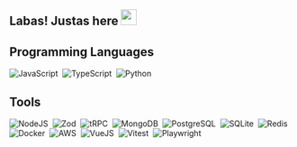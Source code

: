 ## Labas! Justas here <img src="https://media.giphy.com/media/hvRJCLFzcasrR4ia7z/giphy.gif" width="28px" height="28px">

## Programming Languages
![JavaScript](https://img.shields.io/badge/JAVASCRIPT-323330.svg?&style=flat&logo=javascript&logoColor=%23F7DF1E)&nbsp;
![TypeScript](https://img.shields.io/badge/TYPESCRIPT-%23007ACC.svg?&style=flat&logo=typescript&logoColor=white)&nbsp;
![Python](https://img.shields.io/badge/PYTHON-3776AB.svg?&style=flat&logo=python&logoColor=white)&nbsp;

## Tools
![NodeJS](https://img.shields.io/badge/NODEJS-339933.svg?&style=flat&logo=node.js&logoColor=white)&nbsp;
![Zod](https://img.shields.io/badge/ZOD-001E6E.svg?&style=flat&logo=typescript&logoColor=white)&nbsp;
![tRPC](https://img.shields.io/badge/tRPC-blue?&style=flat&logo=trpc&logoColor=white)&nbsp;
![MongoDB](https://img.shields.io/badge/MONGODB-47A248.svg?&style=flat&logo=mongodb&logoColor=white)&nbsp;
![PostgreSQL](https://img.shields.io/badge/POSTGRES-%23316192.svg?&style=flat&logo=postgresql&logoColor=white)&nbsp;
![SQLite](https://img.shields.io/badge/SQLITE-003B57.svg?&style=flat&logo=sqlite&logoColor=white)&nbsp;
![Redis](https://img.shields.io/badge/REDIS-%23D82C20.svg?&style=flat&logo=redis&logoColor=white)&nbsp;
![Docker](https://img.shields.io/badge/DOCKER-2496ED.svg?&style=flat&logo=docker&logoColor=white)&nbsp;
![AWS](https://img.shields.io/badge/AWS-black?&style=flat&logo=amazon-aws&logoColor=white)&nbsp;
![VueJS](https://img.shields.io/badge/VUEJS-darkgreen?&style=flat&logo=vue.js&logoColor=white)&nbsp;
![Vitest](https://img.shields.io/badge/VITEST-5A4C9B.svg?&style=flat&logo=vitest&logoColor=white)&nbsp;
![Playwright](https://img.shields.io/badge/PLAYWRIGHT-00B0D8.svg?&style=flat&logo=playwright&logoColor=white)&nbsp;

